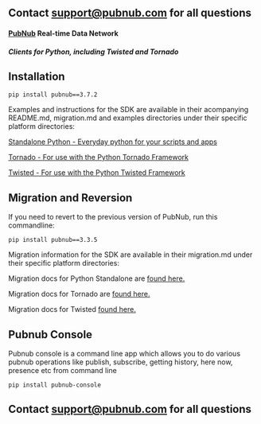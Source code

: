 ## Contact support@pubnub.com for all questions

#### [PubNub](http://www.pubnub.com) Real-time Data Network
##### Clients for Python, including Twisted and Tornado

## Installation
```
pip install pubnub==3.7.2
```
Examples and instructions for the SDK are available in their acompanying README.md, migration.md and examples directories under their specific platform directories:

[Standalone Python - Everyday python for your scripts and apps](python)

[Tornado - For use with the Python Tornado Framework](python-tornado)

[Twisted - For use with the Python Twisted Framework](python-twisted)

## Migration and Reversion
If you need to revert to the previous version of PubNub, run this commandline:

```
pip install pubnub==3.3.5
```

Migration information for the SDK are available in their migration.md under their specific platform directories:

Migration docs for Python Standalone are [found here.](python/migration.md)

Migration docs for Tornado are [found here.](python-tornado/migration.md)

Migration docs for Twisted [found here.](python-twisted/migration.md)

## Pubnub Console
Pubnub console is a command line app which allows you to do various 
pubnub operations like publish, subscribe, getting history, here now,
presence etc from command line

```
pip install pubnub-console
```

## Contact support@pubnub.com for all questions
